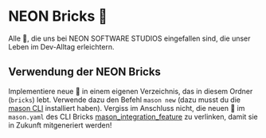 # NEON Bricks 🧱

Alle 🧱, die uns bei NEON SOFTWARE STUDIOS eingefallen sind, die unser Leben im Dev-Alltag erleichtern.

## Verwendung der NEON Bricks

Implementiere neue 🧱 in einem eigenen Verzeichnis, das in diesem Ordner (```bricks```) lebt. Verwende dazu den Befehl ```mason new``` (dazu musst du die [mason CLI][mason_cli_link] installiert haben). Vergiss im Anschluss nicht, die neuen 🧱 im ```mason.yaml``` des CLI Bricks [mason_integration_feature][mason_feature_link] zu verlinken, damit sie in Zukunft mitgeneriert werden!

[mason_feature_link]: https://github.com/NEON-Software-Solutions/NEON_bricks/blob/master/cli_bricks/bricks/mason_integration_feature/__brick__/mason.yaml
[mason_cli_link]: https://pub.dev/packages/mason_cli
